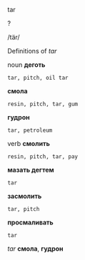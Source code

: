 tar

?

/tär/

Definitions of _tar_

noun
**деготь**

    tar, pitch, oil tar
**смола**

    resin, pitch, tar, gum
**гудрон**

    tar, petroleum

verb
**смолить**

    resin, pitch, tar, pay
**мазать дегтем**

    tar
**засмолить**

    tar, pitch
**просмаливать**

    tar

_tar_
**смола**, **гудрон**